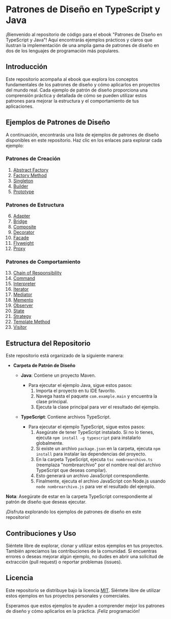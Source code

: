 # Patrones de Diseño en TypeScript y Java

¡Bienvenido al repositorio de código para el ebook "Patrones de Diseño en TypeScript y Java"! Aquí encontrarás ejemplos prácticos y claros que ilustran la implementación de una amplia gama de patrones de diseño en dos de los lenguajes de programación más populares.

## Introducción

Este repositorio acompaña al ebook que explora los conceptos fundamentales de los patrones de diseño y cómo aplicarlos en proyectos del mundo real. Cada ejemplo de patrón de diseño proporciona una comprensión práctica y detallada de cómo se pueden utilizar estos patrones para mejorar la estructura y el comportamiento de tus aplicaciones.

## Ejemplos de Patrones de Diseño

A continuación, encontrarás una lista de ejemplos de patrones de diseño disponibles en este repositorio. Haz clic en los enlaces para explorar cada ejemplo:

### Patrones de Creación
1. [Abstract Factory](/1_patrones_de_creacion/1_abstract_factory)
2. [Factory Method](/1_patrones_de_creacion/2_factory_method)
3. [Singleton](/1_patrones_de_creacion/3_singleton)
4. [Builder](/1_patrones_de_creacion/4_builder)
5. [Prototype](/1_patrones_de_creacion/5_prototype)

### Patrones de Estructura
6. [Adapter](/2_patrones_de_estructura/1_adapter)
7. [Bridge](/2_patrones_de_estructura/2_bridge)
8. [Composite](/2_patrones_de_estructura/3_composite)
9. [Decorator](/2_patrones_de_estructura/4_decorator)
10. [Facade](/2_patrones_de_estructura/5_facade)
11. [Flyweight](/2_patrones_de_estructura/6_flyweight)
12. [Proxy](/2_patrones_de_estructura/7_proxy)

### Patrones de Comportamiento
13. [Chain of Responsibility](/3_patrones_de_comportamiento/1_chain_of_responsibility)
14. [Command](/3_patrones_de_comportamiento/2_command)
15. [Interpreter](/3_patrones_de_comportamiento/3_interpreter)
16. [Iterator](/3_patrones_de_comportamiento/4_iterator)
17. [Mediator](/3_patrones_de_comportamiento/5_mediator)
18. [Memento](/3_patrones_de_comportamiento/6_memento)
19. [Observer](/3_patrones_de_comportamiento/7_observer)
20. [State](/3_patrones_de_comportamiento/8_state)
21. [Strategy](/3_patrones_de_comportamiento/9_strategy)
22. [Template Method](/3_patrones_de_comportamiento/10_template_method)
23. [Visitor](/3_patrones_de_comportamiento/11_visitor)

## Estructura del Repositorio

Este repositorio está organizado de la siguiente manera:

- **Carpeta de Patrón de Diseño**
  - **Java**: Contiene un proyecto Maven.
    - Para ejecutar el ejemplo Java, sigue estos pasos:
      1. Importa el proyecto en tu IDE favorito.
      2. Navega hasta el paquete `com.example.main` y encuentra la clase principal.
      3. Ejecuta la clase principal para ver el resultado del ejemplo.

  - **TypeScript**: Contiene archivos TypeScript.
    - Para ejecutar el ejemplo TypeScript, sigue estos pasos:
      1. Asegúrate de tener TypeScript instalado. Si no lo tienes, ejecuta `npm install -g typescript` para instalarlo globalmente.
      2. Si existe un archivo `package.json` en la carpeta, ejecuta `npm install` para instalar las dependencias del proyecto.
      3. En la carpeta TypeScript, ejecuta `tsc nombrearchivo.ts` (reemplaza "nombrearchivo" por el nombre real del archivo TypeScript que deseas compilar).
      4. Esto generará un archivo JavaScript correspondiente.
      5. Finalmente, ejecuta el archivo JavaScript con Node.js usando `node nombrearchivo.js` para ver el resultado del ejemplo.

**Nota**: Asegúrate de estar en la carpeta TypeScript correspondiente al patrón de diseño que deseas ejecutar.

¡Disfruta explorando los ejemplos de patrones de diseño en este repositorio!

## Contribuciones y Uso

Siéntete libre de explorar, clonar y utilizar estos ejemplos en tus proyectos. También apreciamos las contribuciones de la comunidad. Si encuentras errores o deseas mejorar algún ejemplo, no dudes en abrir una solicitud de extracción (pull request) o reportar problemas (issues).

## Licencia

Este repositorio se distribuye bajo la licencia [MIT](/LICENSE). Siéntete libre de utilizar estos ejemplos en tus proyectos personales y comerciales.

Esperamos que estos ejemplos te ayuden a comprender mejor los patrones de diseño y cómo aplicarlos en la práctica. ¡Feliz programación!